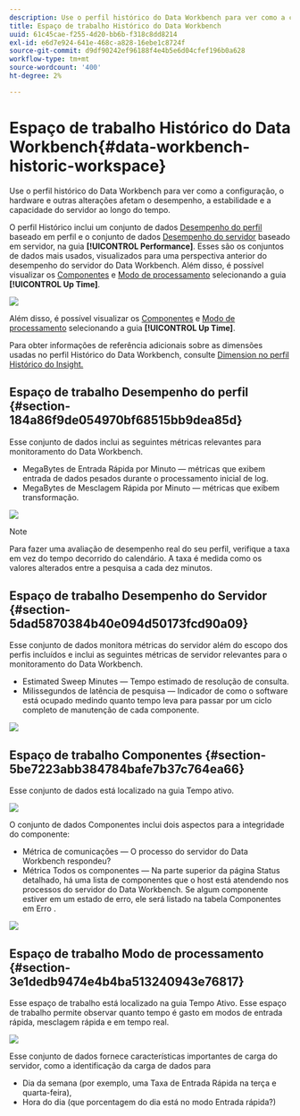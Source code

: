 ```yaml
---
description: Use o perfil histórico do Data Workbench para ver como a configuração, o hardware e outras alterações afetam o desempenho, a estabilidade e a capacidade do servidor ao longo do tempo.
title: Espaço de trabalho Histórico do Data Workbench
uuid: 61c45cae-f255-4d20-bb6b-f318c8dd8214
exl-id: e6d7e924-641e-468c-a828-16ebe1c8724f
source-git-commit: d9df90242ef96188f4e4b5e6d04cfef196b0a628
workflow-type: tm+mt
source-wordcount: '400'
ht-degree: 2%

---
```


# Espaço de trabalho Histórico do Data Workbench{#data-workbench-historic-workspace}

Use o perfil histórico do Data Workbench para ver como a configuração, o hardware e outras alterações afetam o desempenho, a estabilidade e a capacidade do servidor ao longo do tempo.

O perfil Histórico inclui um conjunto de dados [Desempenho do perfil](../../../home/monitoring-installation/monitoring-profiles/monitoring-historical-using.md#section-184a86f9de054970bf68515bb9dea85d) baseado em perfil e o conjunto de dados [Desempenho do servidor](../../../home/monitoring-installation/monitoring-profiles/monitoring-historical-using.md#section-5dad5870384b40e094d50173fcd90a09) baseado em servidor, na guia **[!UICONTROL Performance]**. Esses são os conjuntos de dados mais usados, visualizados para uma perspectiva anterior do desempenho do servidor do Data Workbench. Além disso, é possível visualizar os [Componentes](../../../home/monitoring-installation/monitoring-profiles/monitoring-historical-using.md#section-5be7223abb384784bafe7b37c764ea66) e [Modo de processamento](../../../home/monitoring-installation/monitoring-profiles/monitoring-historical-using.md#section-5be7223abb384784bafe7b37c764ea66) selecionando a guia **[!UICONTROL Up Time]**.

![](assets/Historic_Performance.png)

Além disso, é possível visualizar os [Componentes](../../../home/monitoring-installation/monitoring-profiles/monitoring-historical-using.md#section-5be7223abb384784bafe7b37c764ea66) e [Modo de processamento](../../../home/monitoring-installation/monitoring-profiles/monitoring-historical-using.md#section-5be7223abb384784bafe7b37c764ea66) selecionando a guia **[!UICONTROL Up Time]**.

Para obter informações de referência adicionais sobre as dimensões usadas no perfil Histórico do Data Workbench, consulte [Dimension no perfil Histórico do Insight.](../../../home/monitoring-installation/monitoring-appendix/monitoring-historical.md#concept-a42837c9c9274f83ad5bc5a6720f02b0)

## Espaço de trabalho Desempenho do perfil {#section-184a86f9de054970bf68515bb9dea85d}

Esse conjunto de dados inclui as seguintes métricas relevantes para monitoramento do Data Workbench.

* MegaBytes de Entrada Rápida por Minuto — métricas que exibem entrada de dados pesados durante o processamento inicial de log.
* MegaBytes de Mesclagem Rápida por Minuto — métricas que exibem transformação.

![](assets/Historic_Profile_Performance.png)

>[!NOTE]
>
>Para fazer uma avaliação de desempenho real do seu perfil, verifique a taxa em vez do tempo decorrido do calendário. A taxa é medida como os valores alterados entre a pesquisa a cada dez minutos.

## Espaço de trabalho Desempenho do Servidor {#section-5dad5870384b40e094d50173fcd90a09}

Esse conjunto de dados monitora métricas do servidor além do escopo dos perfis incluídos e inclui as seguintes métricas de servidor relevantes para o monitoramento do Data Workbench.

* Estimated Sweep Minutes — Tempo estimado de resolução de consulta.
* Milissegundos de latência de pesquisa — Indicador de como o software está ocupado medindo quanto tempo leva para passar por um ciclo completo de manutenção de cada componente.

![](assets/Historic_Server_Performance.png)

## Espaço de trabalho Componentes {#section-5be7223abb384784bafe7b37c764ea66}

Esse conjunto de dados está localizado na guia Tempo ativo.

![](assets/Up_Time.png)

O conjunto de dados Componentes inclui dois aspectos para a integridade do componente:

* Métrica de comunicações — O processo do servidor do Data Workbench respondeu?
* Métrica Todos os componentes — Na parte superior da página Status detalhado, há uma lista de componentes que o host está atendendo nos processos do servidor do Data Workbench. Se algum componente estiver em um estado de erro, ele será listado na tabela Componentes em Erro .

![](assets/Up_Time_components.png)

## Espaço de trabalho Modo de processamento {#section-3e1dedb9474e4b4ba513240943e76817}

Esse espaço de trabalho está localizado na guia Tempo Ativo. Esse espaço de trabalho permite observar quanto tempo é gasto em modos de entrada rápida, mesclagem rápida e em tempo real.

![](assets/Up_Time_Processing_mode.png)

Esse conjunto de dados fornece características importantes de carga do servidor, como a identificação da carga de dados para

* Dia da semana (por exemplo, uma Taxa de Entrada Rápida na terça e quarta-feira),
* Hora do dia (que porcentagem do dia está no modo Entrada rápida?)
